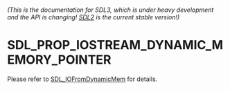 ###### (This is the documentation for SDL3, which is under heavy development and the API is changing! [SDL2](https://wiki.libsdl.org/SDL2/) is the current stable version!)
# SDL_PROP_IOSTREAM_DYNAMIC_MEMORY_POINTER

Please refer to [SDL_IOFromDynamicMem](SDL_IOFromDynamicMem) for details.

